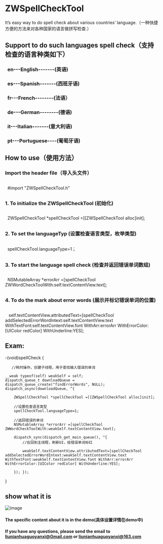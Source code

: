 # ZWSpellCheckTool
It’s  easy way to do spell check about various countries’ language.（一种快捷方便的方法来对各种国家的语言做拼写检查.）

## Support to do such languages spell check（支持检查的语言种类如下）
###    en---English-------(英语)
###    es---Spanish-------(西班牙语)
###    fr---French--------(法语）
###    de---German--------(德语)
###    it---Italian-------(意大利语)
###    pt---Portuguese----(葡萄牙语)
##
## How to use（使用方法）
### Import the header file（导入头文件）
##
    #import "ZWSpellCheckTool.h"
##
### 1. To initialize the ZWSpellCheckTool (初始化)
##
    ZWSpellCheckTool *spellCheckTool =[[ZWSpellCheckTool alloc]init];
##
### 2. To set the languageTyp (设置检查语言类型，枚举类型)
##
    spellCheckTool.languageType=1；
##
### 3. To start the language spell check  (检查并返回错误单词数组)
##
    NSMutableArray *errorArr =[spellCheckTool ZWWordCheckToolWith:self.textContentView.text];
##
### 4. To do the mark about error words  (展示并标记错误单词的位置)
##
    self.textContentView.attributedText=[spellCheckTool addSelectedErrorWordIntext:self.textContentView.text WithTextFont:self.textContentView.font WithArr:errorArr WithErrorColor:[UIColor redColor] WithUnderline:YES];
##
## Exam:

-(void)spellCheck
{
    
       //耗时操作，创建子线程，用于查找输入错误的单词
    
    __weak typeof(self) weakSelf = self;
    dispatch_queue_t downloadQueue = dispatch_queue_create("findErrorWords", NULL);
    dispatch_async(downloadQueue, ^{
        
        ZWSpellCheckTool *spellCheckTool =[[ZWSpellCheckTool alloc]init];
        
        //设置检查语言类型
        spellCheckTool.languageType=1;
        
        //返回错误的单词
        NSMutableArray *errorArr =[spellCheckTool ZWWordCheckToolWith:weakSelf.textContentView.text];
        
        dispatch_sync(dispatch_get_main_queue(), ^{
            //在回到主线程，刷新UI，给错误单词标红
            
            weakSelf.textContentView.attributedText=[spellCheckTool addSelectedErrorWordIntext:weakSelf.textContentView.text WithTextFont:weakSelf.textContentView.font WithArr:errorArr WithErrorColor:[UIColor redColor] WithUnderline:YES];
            
        }); });
    
}

## show what it is
![image](https://github.com/liunianhuaguoyanxi/ZWSpellCheckTool/blob/master/ZWSpellCheckTool/GIF/spellToolPic.gif)

#### The specific content about it is in the demo(具体设置详情在demo中)
#### If you have any questions, please send the email to liunianhuaguoyanxi@Gmail.com or liunianhuaguoyanxi@163.com 
